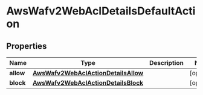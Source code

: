 

# AwsWafv2WebAclDetailsDefaultAction


## Properties

| Name | Type | Description | Notes |
|------------ | ------------- | ------------- | -------------|
|**allow** | [**AwsWafv2WebAclActionDetailsAllow**](AwsWafv2WebAclActionDetailsAllow.md) |  |  [optional] |
|**block** | [**AwsWafv2WebAclActionDetailsBlock**](AwsWafv2WebAclActionDetailsBlock.md) |  |  [optional] |



